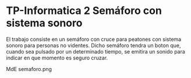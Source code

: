 # TP-Informatica 2 Semáforo con sistema sonoro

 El trabajo consiste en un semáforo con cruce para peatones con sistema sonoro para personas no videntes. Dicho semáforo tendra un boton que, cuando sea pulsado por un determinado tiempo, se emitira un sonido para indicar en que momento es seguro cruzar.
 
 
MdE semaforo.png
